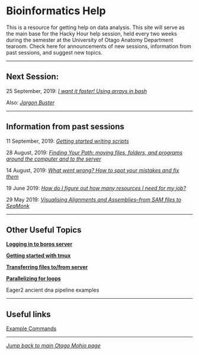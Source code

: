 
# Bioinformatics Help

This is a resource for getting help on data analysis. This site will serve as the main base for the Hacky Hour help session, held every two weeks during the semester at the University of Otago Anatomy Department tearoom. Check here for announcements of new sessions, information from past sessions, and suggest new topics. 

***
## Next Session:

25 September, 2019: [*I want it faster! Using arrays in bash*](sessions/2019_09_11_parallel_loop_extension.md)

Also: [*Jargon Buster*](http://polleverywhere.com/)

***
## Information from past sessions

11 September, 2019: [*Getting started writing scripts*](sessions/2019_09_11.md)

28 August, 2019: [*Finding Your Path: moving files, folders, and programs around the computer and to the server*](sessions/2019_08_28.md)

14 August, 2019: [*What went wrong? How to spot your mistakes and fix them*](sessions/2019_08_14.md)

19 June 2019: [*How do I figure out how many resources I need for my job?*](https://github.com/otagomohio/hackyhour/blob/master/sessions/presentations/profiling.pdf)  

29 May 2019: [*Visualising Alignments and Assemblies–from SAM files to SeqMonk*](sessions/2019_05_29.md)

***
## Other Useful Topics

[**Logging in to boros server**](topics/Logging_in_to_boros.md)

[**Getting started with tmux**](topics/tmux_basics.md)

[**Transferring files to/from server**](sessions/2019_08_28.md)

[**Parallelizing for loops**](sessions/2019_09_11_parallel_loop_extension.md)

Eager2 ancient dna pipeline examples

***
## Useful links

[Example Commands](examples/index.md)

***
  
  
[*Jump back to main Otago Mohio page*](https://otagomohio.github.io/)
